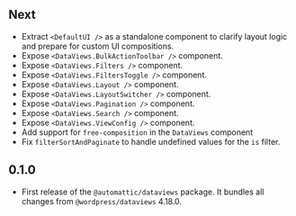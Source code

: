 <!-- This file lists the modifications done to the base package `@wordpress/dataviews` that are published under `@automattic/dataviews`. -->

## Next 

- Extract `<DefaultUI />` as a standalone component to clarify layout logic and prepare for custom UI compositions.
- Expose `<DataViews.BulkActionToolbar />` component.
- Expose `<DataViews.Filters />` component.
- Expose `<DataViews.FiltersToggle />` component.
- Expose `<DataViews.Layout />` component.
- Expose `<DataViews.LayoutSwitcher />` component.
- Expose `<DataViews.Pagination />` component.
- Expose `<DataViews.Search />` component.
- Expose `<DataViews.ViewConfig />` component.
- Add support for `free-composition` in the `DataViews` component
- Fix `filterSortAndPaginate` to handle undefined values for the `is` filter.

## 0.1.0

- First release of the `@automattic/dataviews` package. It bundles all changes from `@wordpress/dataviews` 4.18.0.
